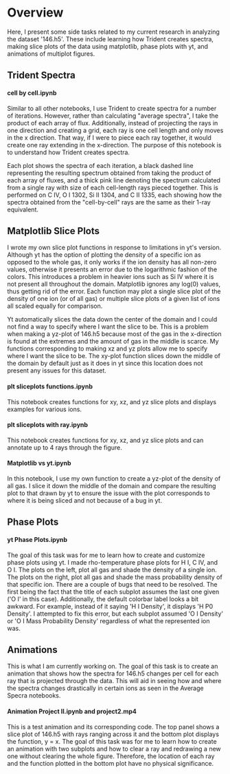 # Overview
Here, I present some side tasks related to my current research in analyzing the dataset '146.h5'. These include learning how Trident creates spectra, making slice plots of the data using matplotlib, phase plots with yt, and animations of multiplot figures.

## Trident Spectra
#### cell by cell.ipynb
Similar to all other notebooks, I use Trident to create spectra for a number of iterations. However, rather than calculating "average spectra", I take the product of each array of flux. Additionally, instead of projecting the rays in one direction and creating a grid, each ray is one cell length and only moves in the x direction. That way, if I were to piece each ray together, it would create one ray extending in the x-direction. The purpose of this notebook is to understand how Trident creates spectra. 

Each plot shows the spectra of each iteration, a black dashed line representing the resulting spectrum obtained from taking the product of each array of fluxes, and a thick pink line denoting the spectrum calculated from a single ray with size of each cell-length rays pieced together. This is performed on C IV, O I 1302, Si II 1304, and C II 1335, each showing how the spectra obtained from the "cell-by-cell" rays are the same as their 1-ray equivalent.

## Matplotlib Slice Plots
I wrote my own slice plot functions in response to limitations in yt's version. Although yt has the option of plotting the density of a specific 
ion as opposed to the whole gas, it only works if the ion density has all non-zero values, otherwise it presents an error due to the logarithmic fashion of 
the colors. This introduces a problem in heavier ions such as Si IV where it is not present all throughout the domain. Matplotlib ignores any log(0) values, 
thus getting rid of the error. Each function may plot a single slice plot of the density of one ion (or of all gas) or multiple slice plots of a given list 
of ions all scaled equally for comparison.

Yt automatically slices the data down the center of the domain and I could not find a way to specify where I want the slice to be. This is a problem when making a 
yz-plot of 146.h5 because most of the gas in the x-direction is found at the extremes and the amount of gas in the middle is scarce. My functions corresponding 
to making xz and yz plots allow me to specify where I want the slice to be. The xy-plot function slices down the middle of the domain by default just as 
it does in yt since this location does not present any issues for this dataset.

#### plt sliceplots functions.ipynb
This notebook creates functions for xy, xz, and yz slice plots and displays examples for various ions.

#### plt sliceplots with ray.ipynb
This notebook creates functions for xy, xz, and yz slice plots and can annotate up to 4 rays through the figure.

#### Matplotlib vs yt.ipynb
In this notebook, I use my own function to create a yz-plot of the density of all gas. I slice it down the middle of the domain and compare the resulting
plot to that drawn by yt to ensure the issue with the plot corresponds to where it is being sliced and not because of a bug in yt.

## Phase Plots
#### yt Phase Plots.ipynb
The goal of this task was for me to learn how to create and customize phase plots using yt. I made rho-temperature phase plots for H I, C IV, and O I. 
The plots on the left, plot all gas and shade the density of a single ion. The plots on the right, plot all gas and shade the mass probability density of 
that specific ion. There are a couple of bugs that need to be resolved. The first being the fact that the title of each subplot assumes the last one given
('O I' in this case). Additionally, the default colorbar label looks a bit awkward. For example, instead of it saying 'H I Density', it displays
'H P0 Density'. I attempted to fix this error, but each subplot assumed 'O I Density' or 'O I Mass Probability Density' regardless of what the represented
ion was.

## Animations
This is what I am currently working on. The goal of this task is to create an animation that shows how the spectra for 146.h5 changes per cell for each ray that 
is projected through the data. This will aid in seeing how and where the spectra changes drastically in certain ions as seen in the Average Specra notebooks.

#### Animation Project II.ipynb and project2.mp4
This is a test animation and its corresponding code. The top panel shows a slice plot of 146.h5 with rays ranging across it and the bottom plot displays 
the function, y = x. The goal of this task was for me to learn how to create an animation with two subplots and how to clear a ray and redrawing a new one
without clearing the whole figure. Therefore, the location of each ray and the function plotted in the bottom plot have no physical significance.

